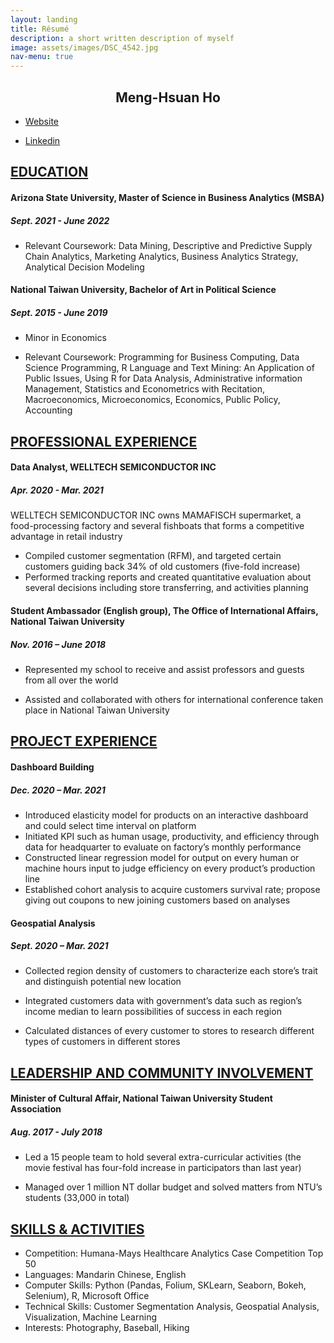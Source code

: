 ```yaml
---
layout: landing
title: Résumé
description: a short written description of myself
image: assets/images/DSC_4542.jpg
nav-menu: true
---
```



<div id="main">
    <div>
	<section id="name" >
	<div class="inner" markdown="1">
		
# <center>Meng-Hsuan Ho</center>

- [Website](https://stegoho.github.io/MH/)
- [Linkedin](www.linkedin.com/in/mh-ho)
			
		
	</div>
	</section>
    </div>
	<section id="EDUCATION">
	<div class="inner" markdown="1">
			
## <u>EDUCATION</u>

#### Arizona State University, Master of Science in Business Analytics (MSBA)

##### <span style="text-align:right">Sept. 2021 - June 2022</span>

* Relevant Coursework: Data Mining, Descriptive and Predictive Supply Chain Analytics, Marketing Analytics, Business Analytics Strategy, Analytical Decision Modeling

#### National Taiwan University, Bachelor of Art in Political Science

##### Sept. 2015 - June 2019

  - Minor in Economics
  - Relevant Coursework: Programming for Business Computing, Data Science Programming, R Language and Text Mining: An Application of Public Issues, Using R for Data Analysis, Administrative information Management, Statistics and Econometrics with Recitation, Macroeconomics, Microeconomics, Economics, Public Policy, Accounting
				
	</div>	
	</section>
	<section id="PROFESSIONAL" >
	<div class="inner" markdown="1">

## <u>PROFESSIONAL EXPERIENCE</u>

#### Data Analyst, WELLTECH SEMICONDUCTOR INC

##### Apr. 2020 - Mar. 2021

WELLTECH SEMICONDUCTOR INC owns MAMAFISCH supermarket, a food-processing factory and several fishboats that forms a competitive advantage in retail industry

 - Compiled customer segmentation (RFM), and targeted certain customers guiding back 34% of old customers (five-fold increase)
 - Performed tracking reports and created quantitative evaluation about several decisions including store transferring, and activities planning

#### Student Ambassador (English group), The Office of International Affairs, National Taiwan University

#####  Nov. 2016 – June 2018

 - Represented my school to receive and assist professors and guests from all over the world
 - Assisted and collaborated with others for international conference taken place in National Taiwan University
		
	</div>	
	</section>
	<section id="PROJECT" >
	<div class="inner" markdown="1">	

## <u>PROJECT EXPERIENCE</u>

#### Dashboard Building

##### Dec. 2020 – Mar. 2021

 - Introduced elasticity model for products on an interactive dashboard and could select time interval on platform
 - Initiated KPI such as human usage, productivity, and efficiency through data for headquarter to evaluate on factory’s monthly performance
 -  Constructed linear regression model for output on every human or machine hours input to judge efficiency on every product’s production line
 - Established cohort analysis to acquire customers survival rate; propose giving out coupons to new joining customers based on analyses

#### **Geospatial Analysis** 

##### Sept. 2020 – Mar. 2021

 - Collected region density of customers to characterize each store’s trait and distinguish potential new location
 - Integrated customers data with government’s data such as region’s income median to learn possibilities of success in each region
 - Calculated distances of every customer to stores to research different types of customers in different stores
			
	</div>	
	</section>
	<section id="LEADERSHIP" >
	<div class="inner" markdown="1">	
			
## <u>LEADERSHIP AND COMMUNITY INVOLVEMENT</u>

#### Minister of Cultural Affair, National Taiwan University Student Association

##### Aug. 2017 - July 2018

 - Led a 15 people team to hold several extra-curricular activities (the movie festival has four-fold increase in participators than last year)
 - Managed over 1 million NT dollar budget and solved matters from NTU’s students (33,000 in total)

	</div>	
	</section>
	<section id="SKILLS" >
	<div class="inner" markdown="1">	
			
## <u>SKILLS & ACTIVITIES</u>

 - Competition: Humana-Mays Healthcare Analytics Case Competition Top 50
 - Languages: Mandarin Chinese, English
 - Computer Skills: Python (Pandas, Folium, SKLearn, Seaborn, Bokeh, Selenium), R, Microsoft Office
 - Technical Skills: Customer Segmentation Analysis, Geospatial Analysis, Visualization, Machine Learning
 - Interests: Photography, Baseball, Hiking
	</div>	
	</section>
</div>
